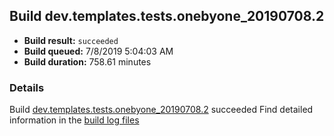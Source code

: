 ## Build dev.templates.tests.onebyone_20190708.2
- **Build result:** `succeeded`
- **Build queued:** 7/8/2019 5:04:03 AM
- **Build duration:** 758.61 minutes
### Details
Build [dev.templates.tests.onebyone_20190708.2](https://winappstudio.visualstudio.com/web/build.aspx?pcguid=a4ef43be-68ce-4195-a619-079b4d9834c2&builduri=vstfs%3a%2f%2f%2fBuild%2fBuild%2f29243) succeeded
Find detailed information in the [build log files](https://uwpctdiags.blob.core.windows.net/buildlogs/dev.templates.tests.onebyone_20190708.2_logs.zip)
